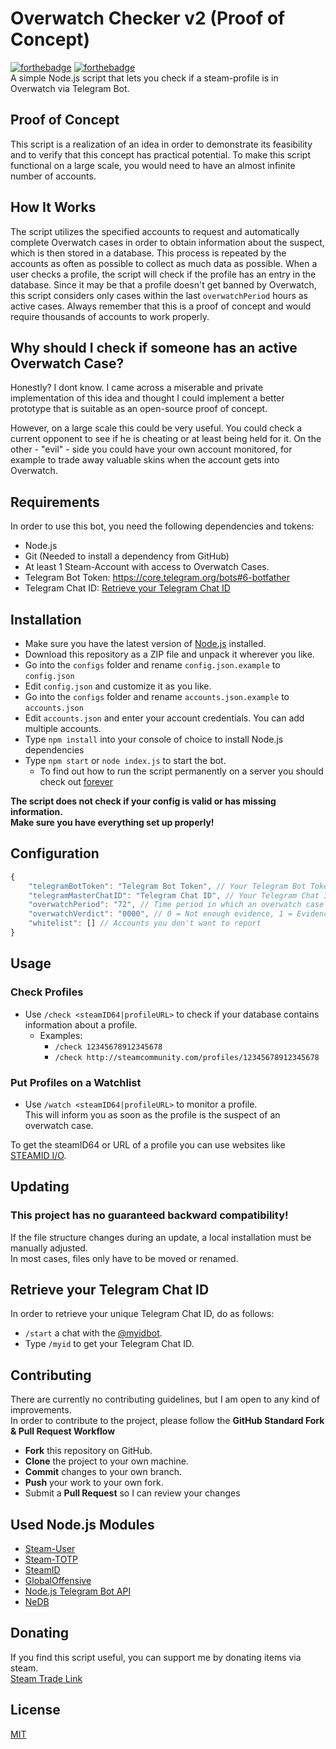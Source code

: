 # Overwatch Checker v2 (Proof of Concept)
[![forthebadge](https://forthebadge.com/images/badges/built-with-love.svg)](https://forthebadge.com)
[![forthebadge](https://forthebadge.com/images/badges/uses-js.svg)](https://forthebadge.com)  
A simple Node.js script that lets you check if a steam-profile is in Overwatch via Telegram Bot.

## Proof of Concept
This script is a realization of an idea in order to demonstrate its feasibility and to verify that this concept has practical potential. To make this script functional on a large scale, you would need to have an almost infinite number of accounts.

## How It Works
The script utilizes the specified accounts to request and automatically complete Overwatch cases in order to obtain information about the suspect, which is then stored in a database. This process is repeated by the accounts as often as possible to collect as much data as possible. When a user checks a profile, the script will check if the profile has an entry in the database. Since it may be that a profile doesn't get banned by Overwatch, this script considers only cases within the last `overwatchPeriod` hours as active cases. Always remember that this is a proof of concept and would require thousands of accounts to work properly.

## Why should I check if someone has an active Overwatch Case?
Honestly? I dont know. I came across a miserable and private implementation of this idea and thought I could implement a better prototype that is suitable as an open-source proof of concept.  

However, on a large scale this could be very useful. You could check a current opponent to see if he is cheating or at least being held for it. On the other - "evil" - side you could have your own account monitored, for example to trade away valuable skins when the account gets into Overwatch.

## Requirements
In order to use this bot, you need the following dependencies and tokens:
- Node.js
- Git (Needed to install a dependency from GitHub)
- At least 1 Steam-Account with access to Overwatch Cases.
- Telegram Bot Token: https://core.telegram.org/bots#6-botfather
- Telegram Chat ID: [Retrieve your Telegram Chat ID](#retrieve-your-telegram-chat-id)

## Installation
- Make sure you have the latest version of [Node.js](https://nodejs.org/) installed.
- Download this repository as a ZIP file and unpack it wherever you like.
- Go into the `configs` folder and rename `config.json.example` to `config.json`
- Edit `config.json` and customize it as you like.
- Go into the `configs` folder and rename `accounts.json.example` to `accounts.json`
- Edit `accounts.json` and enter your account credentials. You can add multiple accounts.
- Type `npm install` into your console of choice to install Node.js dependencies
- Type `npm start` or `node index.js` to start the bot.
  - To find out how to run the script permanently on a server you should check out [forever](https://github.com/foreversd/forever)  
  
**The script does not check if your config is valid or has missing information.**  
**Make sure you have everything set up properly!**  

## Configuration
```javascript
{
	"telegramBotToken": "Telegram Bot Token", // Your Telegram Bot Token
	"telegramMasterChatID": "Telegram Chat ID", // Your Telegram Chat ID
	"overwatchPeriod": "72", // Time period in which an overwatch case is considered active (in hours)
	"overwatchVerdict": "0000", // 0 = Not enough evidence, 1 = Evidence beyond a reasonable doubt
	"whitelist": [] // Accounts you don't want to report
}
```

## Usage
### Check Profiles
- Use `/check <steamID64|profileURL>` to check if your database contains information about a profile.
  - Examples:
    - `/check 12345678912345678`
	- `/check http://steamcommunity.com/profiles/12345678912345678`

### Put Profiles on a Watchlist
- Use `/watch <steamID64|profileURL>` to monitor a profile.  
This will inform you as soon as the profile is the suspect of an overwatch case.

To get the steamID64 or URL of a profile you can use websites like [STEAMID I/O](https://steamid.io/).  

## Updating
### This project has no guaranteed backward compatibility!
If the file structure changes during an update, a local installation must be manually adjusted.  
In most cases, files only have to be moved or renamed.

## Retrieve your Telegram Chat ID
In order to retrieve your unique Telegram Chat ID, do as follows:
- `/start` a chat with the [@myidbot](https://telegram.me/myidbot).
- Type `/myid` to get your Telegram Chat ID.

## Contributing
There are currently no contributing guidelines, but I am open to any kind of improvements.  
In order to contribute to the project, please follow the **GitHub Standard Fork & Pull Request Workflow**

- **Fork** this repository on GitHub.
- **Clone** the project to your own machine.
- **Commit** changes to your own branch.
- **Push** your work to your own fork.
- Submit a **Pull Request** so I can review your changes

## Used Node.js Modules
- [Steam-User](https://github.com/DoctorMcKay/node-steam-user)
- [Steam-TOTP](https://github.com/DoctorMcKay/node-steam-totp)
- [SteamID](https://github.com/DoctorMcKay/node-steamid)
- [GlobalOffensive](https://github.com/DoctorMcKay/node-globaloffensive)
- [Node.js Telegram Bot API](https://github.com/mast/telegram-bot-api)
- [NeDB](https://github.com/louischatriot/nedb)

## Donating
If you find this script useful, you can support me by donating items via steam.  
[Steam Trade Link](https://steamcommunity.com/tradeoffer/new/?partner=169517256&token=77MTawmP)

## License
[MIT](https://github.com/IceQ1337/OverwatchChecker/blob/master/LICENSE)
